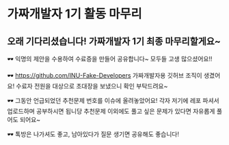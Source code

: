# 가짜개발자 1기 활동 마무리
## 오래 기다리셨습니다! 가짜개발자 1기 최종 마무리할게요~

🕶︎ 익명의 제안을 수용하여 수료증을 만들어 공유합니다~ 모두들 고생 많으셨어요!!

🕶︎ https://github.com/INU-Fake-Developers
가짜개발자용 깃허브 조직이 생겼어요! 수료자 전원을 대상으로 초대장을 보냈으니 확인 부탁드려요~

🕶︎ 그동안 언급되었던 추천문제 번호를 이슈에 올려놓았어요!
각자 저기에 레포 파셔서 업로드하며 공부하시면 됩니당
추천문제 이외에도 풀고 싶은 문제가 있다면 자유롭게 풀어도 되어요~

🕶︎ 톡방은 나가셔도 좋고, 남아있다가 질문 생기면 공유해도 좋습니다!


